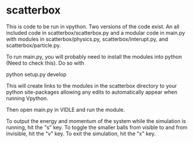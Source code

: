 # scatterbox
This is code to be run in vpython.  Two versions of the code exist.  An all included code in scatterbox/scatterbox.py and a modular code in main.py with modules in scatterbox/physics.py, scatterbox/interupt.py, and scatterbox/particle.py.

To run main.py, you will probably  need to install the modules into python (Need to check this).  Do so with

python setup.py develop

This will create links to the modules in the scatterbox directory to your python site-packages allowing any edits to automatically appear when running Vpython.

Then open main.py in VIDLE and run the module.

To output the energy and momentum of the system while the simulation is running, hit the "s" key.  To toggle the smaller balls from visible to and from invisible, hit the "v" key.  To exit the simulation, hit the "x" key.
